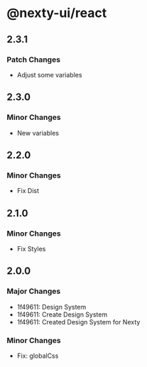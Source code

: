 # @nexty-ui/react

## 2.3.1

### Patch Changes

- Adjust some variables

## 2.3.0

### Minor Changes

- New variables

## 2.2.0

### Minor Changes

- Fix Dist

## 2.1.0

### Minor Changes

- Fix Styles

## 2.0.0

### Major Changes

- 1f49611: Design System
- 1f49611: Create Design System
- 1f49611: Created Design System for Nexty

### Minor Changes

- Fix: globalCss
